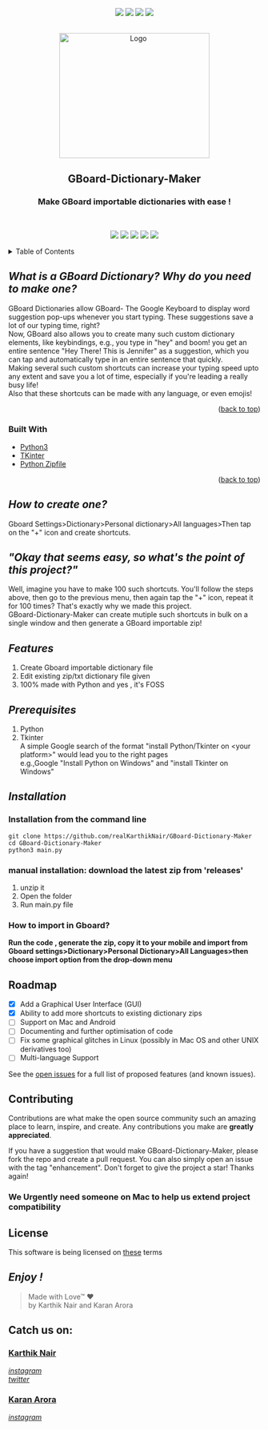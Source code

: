 
<p align="center">
    <a href="https://github.com/realKarthikNair/GBoard-Dictionary-Maker/graphs/contributors" alt="Contributors">
        <img src="https://img.shields.io/github/contributors/realKarthikNair/GBoard-Dictionary-Maker.svg?style=for-the-badge" /></a>
    <a href="https://github.com/realKarthikNair/GBoard-Dictionary-Maker/network/members" alt="Forks">
        <img src="https://img.shields.io/github/forks/realKarthikNair/GBoard-Dictionary-Maker.svg?style=for-the-badge" /></a>
    <a href="https://github.com/realKarthikNair/GBoard-Dictionary-Maker/stargazers" alt="Stars">
        <img src="https://img.shields.io/github/stars/realKarthikNair/GBoard-Dictionary-Maker.svg?style=for-the-badge" /></a>
    <a href="https://github.com/realKarthikNair/GBoard-Dictionary-Maker/issues" alt="Issues">
        <img src="https://img.shields.io/github/issues/realKarthikNair/GBoard-Dictionary-Maker.svg?style=for-the-badge" /></a>
</p>
<br />
<div align="center">
  <a href="https://github.com/realKarthikNair/GBoard-Dictionary-Maker">
    <img src="https://i.ibb.co/TH5068T/gboarddictionarylogo.png" alt="Logo" width="300" height="250">
  </a>

<h2 align="center">GBoard-Dictionary-Maker</h2>
 
 
  <p align="center">
 <h3>Make GBoard importable dictionaries with ease ! </h3>
    <br />
</div>
<p align="center">
    <a href="#installation" alt="Installation">
        <img src="https://img.shields.io/badge/Installation-%F0%9F%91%A8%E2%80%8D%F0%9F%92%BB-brightgreen" /></a>
    <a href="https://github.com/realKarthikNair/GBoard-Dictionary-Maker/issues/new/choose" alt="Report a Bug">
        <img src="https://img.shields.io/badge/%20%20Report%20a%20Bug-%F0%9F%90%9E-orange" /></a>
    <a href="https://github.com/realKarthikNair/GBoard-Dictionary-Maker/issues/new/choose" alt="Request a Feature">
        <img src="https://img.shields.io/badge/Request%20a%20Feature-%F0%9F%93%88-yellowgreen" /></a>
    <a href="https://telegra.ph/payment-links-coming-soon-01-07" alt="Donate">
        <img src="https://img.shields.io/badge/donate-%F0%9F%92%B0-lightgrey" /></a>
    <a href="https://github.com/realKarthikNair/GBoard-Dictionary-Maker/tree/legacy" alt="Legacy Branch">
        <img src="https://img.shields.io/badge/Legacy%20Branch-%F0%9F%91%B4-blue" /></a>
</p>

<!-- TABLE OF CONTENTS -->
<details>
  <summary>Table of Contents</summary>
  <ol>
    <li>
      <a href="#what-is-a-gboard-dictionary-why-do-you-need-to-make-one">What is a GBoard Dictionary? Why do you need to make one?</a>
      <ul>
        <li><a href="#built-with">Built With</a></li>
      </ul>
    </li>
    <li>
      <a href="#how-to-create-one">How to create a GBoard Dictionary manually</a>
      <a href="#okay-that-seems-easy-so-whats the point of this project">Motive of this project</a>
      <a href="#features">Features</a>
      <a>Getting Started</a>
      <ul>
        <li><a href="#prerequisites">Prerequisites</a></li>
        <li><a href="#installation">Installation</a></li>
      </ul>
    </li>
    <li><a href="#roadmap">Roadmap</a></li>
    <li><a href="#contributing">Contributing</a></li>
    <li><a href="#license">License</a></li>
    <li><a href="#catch-us-on">Contact Us</a></li>
  </ol>
</details>


## *What is a GBoard Dictionary? Why do you need to make one?*
GBoard Dictionaries allow GBoard- The Google Keyboard to display word suggestion pop-ups whenever you start typing. These suggestions save a lot of our typing time, right?<br>
Now, GBoard also allows you to create many such custom dictionary elements, like keybindings, e.g., you type in "hey" and boom! you get an entire sentence "Hey There! This is Jennifer" as a suggestion, which you can tap and automatically type in an entire sentence that quickly. <br> Making several such custom shortcuts can increase your typing speed upto any extent and save you a lot of time, especially if you're leading a really busy life!
<br>
Also that these shortcuts can be made with any language, or even emojis!
<br>
<p align="right">(<a href="#top">back to top</a>)</p>

### Built With

* [Python3](https://www.python.org/)
* [TKinter](https://docs.python.org/3/library/tkinter.html)
* [Python Zipfile](https://docs.python.org/3/library/zipfile.html)

<p align="right">(<a href="#top">back to top</a>)</p>

## *How to create one?*
Gboard Settings>Dictionary>Personal dictionary>All languages>Then tap on the "+" icon and create shortcuts. 
<br>

## *"Okay that seems easy, so what's the point of this project?"*
Well, imagine you have to make 100 such shortcuts. You'll follow the steps above, then go to the previous menu, then again tap the "+" icon, repeat it for 100 times? That's exactly why we made this project. <br>GBoard-Dictionary-Maker can create mutiple such shortcuts in bulk on a single window and then generate a GBoard importable zip!
<br>
## *Features*
 1. Create Gboard importable dictionary file
 2. Edit existing zip/txt dictionary file given
 3. 100% made with Python and yes , it's FOSS<br>
## *Prerequisites*
 1. Python
 2. Tkinter
<br>A simple Google search of the format "install Python/Tkinter on \<your platform\>" would lead you to the right pages<br> e.g.,Google "Install Python on Windows" and "install Tkinter on Windows"

## *Installation*
### **Installation from the command line**
    git clone https://github.com/realKarthikNair/GBoard-Dictionary-Maker
    cd GBoard-Dictionary-Maker
    python3 main.py

### **manual installation: download the latest zip from 'releases'**
1. unzip it
2. Open the folder
3. Run main.py file

### How to import in Gboard?
**Run the code , generate the zip, copy it to your mobile and import from Gboard settings>Dictionary>Personal Dictionary>All Languages>then choose import option from the drop-down menu**

## Roadmap

- [x] Add a Graphical User Interface (GUI)
- [x] Ability to add more shortcuts to existing dictionary zips
- [ ] Support on Mac and Android
- [ ] Documenting and further optimisation of code
- [ ] Fix some graphical glitches in Linux (possibly in Mac OS and other UNIX derivatives too)
- [ ] Multi-language Support

See the [open issues](https://github.com/realKarthikNair/GBoard-Dictionary-Maker/issues) for a full list of proposed features (and known issues).
## Contributing

Contributions are what make the open source community such an amazing place to learn, inspire, and create. Any contributions you make are **greatly appreciated**.

If you have a suggestion that would make GBoard-Dictionary-Maker, please fork the repo and create a pull request. You can also simply open an issue with the tag "enhancement".
Don't forget to give the project a star! Thanks again!

### **We Urgently need someone on Mac to help us extend project compatibility**
## License 
This software is being licensed on [these](https://github.com/realKarthikNair/GBoard-Dictionary-Maker/blob/main/LICENSE.md) terms 
## *Enjoy !*

>Made with Love™ ❤️<br>
>by Karthik Nair and Karan Arora

<!-- > Upcoming updates are being cooked in the 'alpha'  branch: feel free to test them out...-->

## Catch us on: 
### [Karthik Nair](https://github.com/realkarthiknair)
*[instagram ](https://www.instagram.com/harry_kris_) <br>*
*[twitter](https://www.twitter.com/realkarthiknair) <br>*

### [Karan Arora](https://github.com/AroraKaran19)
*[instagram ](https://www.instagram.com/arorakaran_18)*

<!-- MARKDOWN LINKS & IMAGES -->
[product-screenshot]: images/screenshot.png
